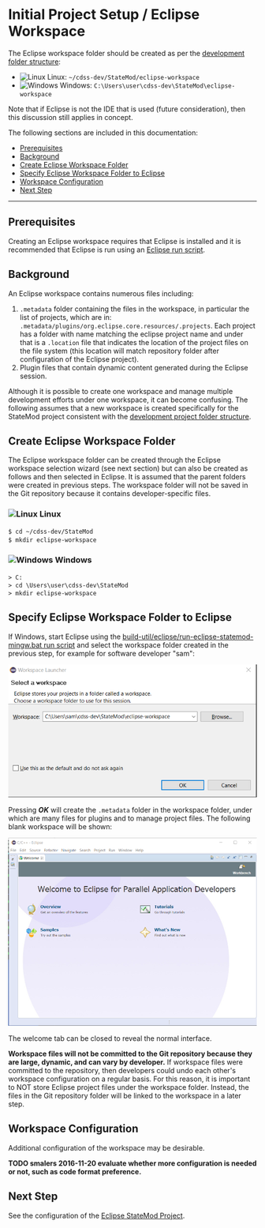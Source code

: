 # Initial Project Setup / Eclipse Workspace #

The Eclipse workspace folder should be created as per
the [development folder structure](overview#development-folder-structure):

* ![Linux](../../images/linux-32.png) Linux: `~/cdss-dev/StateMod/eclipse-workspace`
* ![Windows](../../images/windows-32.ico) Windows: `C:\Users\user\cdss-dev\StateMod\eclipse-workspace`

Note that if Eclipse is not the IDE that is used (future consideration), then this discussion still applies in concept.

The following sections are included in this documentation:

* [Prerequisites](#prerequisites)
* [Background](#background)
* [Create Eclipse Workspace Folder](#create-eclipse-workspace-folder)
* [Specify Eclipse Workspace Folder to Eclipse](#specify-eclipse-workspace-folder-to-eclipse)
* [Workspace Configuration](#workspace-configuration)
* [Next Step](#next-step)

--------------

## Prerequisites ##

Creating an Eclipse workspace requires that Eclipse is installed and it is recommended that Eclipse
is run using an [Eclipse run script](eclipse-run-script/).

## Background ##

An Eclipse workspace contains numerous files including:

1. `.metadata` folder containing the files in the workspace, in particular the list of projects, which are in:
`.metadata/plugins/org.eclipse.core.resources/.projects`.
Each project has a folder with name matching the eclipse project name and under that is a `.location` file that
indicates the location of the project files on the file system (this location will match repository folder after
configuration of the Eclipse project).
2. Plugin files that contain dynamic content generated during the Eclipse session.

Although it is possible to create one workspace and manage multiple development efforts under one workspace,
it can become confusing.
The following assumes that a new workspace is created specifically for the StateMod project
consistent with the [development project folder structure](overview#development-folder-structure).

## Create Eclipse Workspace Folder ##

The Eclipse workspace folder can be created through the Eclipse workspace selection wizard (see next section) but can
also be created as follows and then selected in Eclipse.
It is assumed that the parent folders were created in previous steps.
The workspace folder will not be saved in the Git repository because it contains developer-specific files.

### ![Linux](../../images/linux-32.png) Linux ###

```bash
$ cd ~/cdss-dev/StateMod
$ mkdir eclipse-workspace
```

### ![Windows](../../images/windows-32.ico) Windows ###

```com
> C:
> cd \Users\user\cdss-dev\StateMod
> mkdir eclipse-workspace
```

## Specify Eclipse Workspace Folder to Eclipse ##

If Windows, start Eclipse using the [build-util/eclipse/run-eclipse-statemod-mingw.bat run script](eclipse-run-script/)
and select the workspace folder created in the previous step, for example for software developer "sam":

![Eclipse new workspace](eclipse-workspace-images/eclipse-workspace-select.png)

Pressing ***OK*** will create the `.metadata` folder in the workspace folder, under which are many files for plugins and
to manage project files.  The following blank workspace will be shown:

![Eclipse blank workspace](eclipse-workspace-images/eclipse-workspace-blank.png)

The welcome tab can be closed to reveal the normal interface.

**Workspace files will not be committed to the Git repository because they are large, dynamic, and can vary by
developer.**  If workspace files were committed to the repository, then developers could undo each other's workspace configuration on a regular basis.
For this reason, it is important to NOT store Eclipse project files under the workspace folder.
Instead, the files in the Git repository folder will be linked to the workspace in a later step.

## Workspace Configuration ##

Additional configuration of the workspace may be desirable.

**TODO smalers 2016-11-20 evaluate whether more configuration is needed or not, such as code format preference.**

## Next Step ##

See the configuration of the [Eclipse StateMod Project](eclipse-statemod-project).

